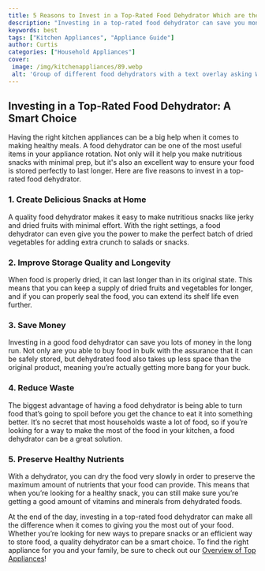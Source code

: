 ```yaml
---
title: 5 Reasons to Invest in a Top-Rated Food Dehydrator Which are the Best
description: "Investing in a top-rated food dehydrator can save you money reduce food waste and extend the shelf-life of some of your favorite foods In this post we explore five reasons why you should invest in a top-rated model and which ones are the best"
keywords: best
tags: ["Kitchen Appliances", "Appliance Guide"]
author: Curtis
categories: ["Household Appliances"]
cover: 
 image: /img/kitchenappliances/89.webp
 alt: 'Group of different food dehydrators with a text overlay asking Which are the best food dehydrators'
---
```

## Investing in a Top-Rated Food Dehydrator: A Smart Choice

Having the right kitchen appliances can be a big help when it comes to making healthy meals. A food dehydrator can be one of the most useful items in your appliance rotation. Not only will it help you make nutritious snacks with minimal prep, but it's also an excellent way to ensure your food is stored perfectly to last longer. Here are five reasons to invest in a top-rated food dehydrator.

### 1. Create Delicious Snacks at Home

A quality food dehydrator makes it easy to make nutritious snacks like jerky and dried fruits with minimal effort. With the right settings, a food dehydrator can even give you the power to make the perfect batch of dried vegetables for adding extra crunch to salads or snacks.

### 2. Improve Storage Quality and Longevity

When food is properly dried, it can last longer than in its original state. This means that you can keep a supply of dried fruits and vegetables for longer, and if you can properly seal the food, you can extend its shelf life even further.

### 3. Save Money

Investing in a good food dehydrator can save you lots of money in the long run. Not only are you able to buy food in bulk with the assurance that it can be safely stored, but dehydrated food also takes up less space than the original product, meaning you’re actually getting more bang for your buck.

### 4. Reduce Waste

The biggest advantage of having a food dehydrator is being able to turn food that’s going to spoil before you get the chance to eat it into something better. It’s no secret that most households waste a lot of food, so if you’re looking for a way to make the most of the food in your kitchen, a food dehydrator can be a great solution.

### 5. Preserve Healthy Nutrients

With a dehydrator, you can dry the food very slowly in order to preserve the maximum amount of nutrients that your food can provide. This means that when you’re looking for a healthy snack, you can still make sure you’re getting a good amount of vitamins and minerals from dehydrated foods.

At the end of the day, investing in a top-rated food dehydrator can make all the difference when it comes to giving you the most out of your food. Whether you’re looking for new ways to prepare snacks or an efficient way to store food, a quality dehydrator can be a smart choice. To find the right appliance for you and your family, be sure to check out our [Overview of Top Appliances](./pages/appliance-overview)!
